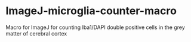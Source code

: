 # ImageJ-microglia-counter-macro
Macro for ImageJ for counting Iba1/DAPI double positive cells in the grey matter of cerebral cortex
